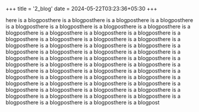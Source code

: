 +++
title = '2_blog'
date = 2024-05-22T03:23:36+05:30
+++

here is a blogposthere is a blogposthere is a blogposthere is a blogposthere is a blogposthere is a blogposthere is a blogposthere is a blogposthere is a blogposthere is a blogposthere is a blogposthere is a blogposthere is a blogposthere is a blogposthere is a blogposthere is a blogposthere is a blogposthere is a blogposthere is a blogposthere is a blogposthere is a blogposthere is a blogposthere is a blogposthere is a blogposthere is a blogposthere is a blogposthere is a blogposthere is a blogposthere is a blogposthere is a blogposthere is a blogposthere is a blogposthere is a blogposthere is a blogposthere is a blogposthere is a blogposthere is a blogposthere is a blogposthere is a blogposthere is a blogposthere is a blogposthere is a blogposthere is a blogposthere is a blogposthere is a blogposthere is a blogposthere is a blogposthere is a blogposthere is a blogposthere is a blogposthere is a blogposthere is a blogposthere is a blogposthere is a blogposthere is a blogposthere is a blogpost